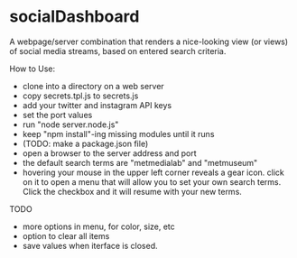 # socialDashboard
A webpage/server combination that renders a nice-looking view (or views) of social media streams, based on entered search criteria.


How to Use:
- clone into a directory on a web server
- copy secrets.tpl.js to secrets.js
 - add your twitter and instagram API keys
 - set the port values
- run "node server.node.js"
 - keep "npm install"-ing missing modules until it runs
 - (TODO: make a package.json file)
- open a browser to the server address and port
- the default search terms are "metmedialab" and "metmuseum"
 - hovering your mouse in the upper left corner reveals a gear icon. click on it to open a menu that will allow you to set your own search terms. Click the checkbox and it will resume with your new terms.


TODO
- more options in menu, for color, size, etc
- option to clear all items 
- save values when iterface is closed.

